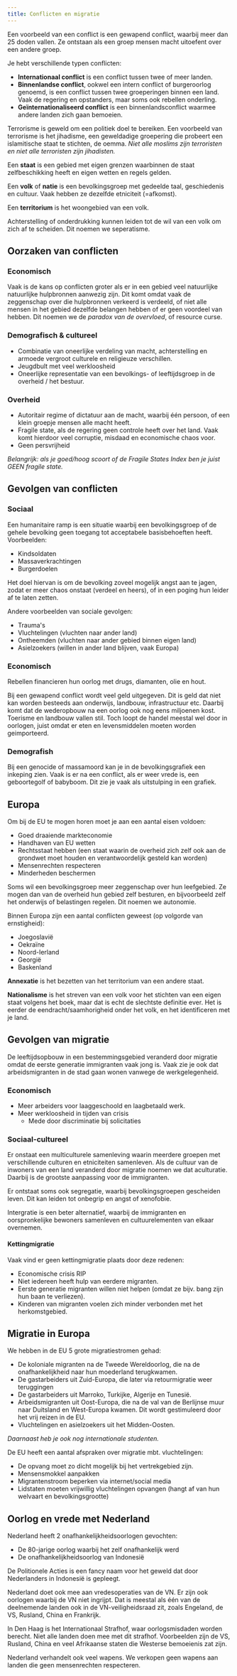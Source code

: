 ```yaml
---
title: Conflicten en migratie
---
```


Een voorbeeld van een conflict is een gewapend conflict, waarbij meer dan 25 doden vallen. Ze ontstaan als een groep mensen macht uitoefent over een andere groep.

Je hebt verschillende typen conflicten:

- **Internationaal conflict** is een conflict tussen twee of meer landen.
- **Binnenlandse conflict**, ookwel een intern conflict of burgeroorlog genoemd, is een conflict tussen twee groeperingen binnen een land. Vaak de regering en opstanders, maar soms ook rebellen onderling.
- **Geïnternationaliseerd conflict** is een binnenlandsconflict waarmee andere landen zich gaan bemoeien.

Terrorisme is geweld om een politiek doel te bereiken. Een voorbeeld van terrorisme is het jihadisme, een geweldadige groepering die probeert een islamitische staat te stichten, de oemma. _Niet alle moslims zijn terroristen en niet alle terroristen zijn jihadisten._

Een **staat** is een gebied met eigen grenzen waarbinnen de staat zelfbeschikking heeft en eigen wetten en regels gelden.

Een **volk** of **natie** is een bevolkingsgroep met gedeelde taal, geschiedenis en cultuur. Vaak hebben ze dezelfde etniciteit (=afkomst).

Een **territorium** is het woongebied van een volk.

Achterstelling of onderdrukking kunnen leiden tot de wil van een volk om zich af te scheiden. Dit noemen we seperatisme.

## Oorzaken van conflicten

### Economisch

Vaak is de kans op conflicten groter als er in een gebied veel natuurlijke natuurlijke hulpbronnen aanwezig zijn. Dit komt omdat vaak de zeggenschap over die hulpbronnen verkeerd is verdeeld, of niet alle mensen in het gebied dezelfde belangen hebben of er geen voordeel van hebben. Dit noemen we de _paradox van de overvloed_, of resource curse.

### Demografisch & cultureel

- Combinatie van oneerlijke verdeling van macht, achterstelling en armoede vergroot culturele en religieuze verschillen.
- Jeugdbult met veel werkloosheid
- Oneerlijke representatie van een bevolkings- of leeftijdsgroep in de overheid / het bestuur.

### Overheid

- Autoritair regime of dictatuur aan de macht, waarbij één persoon, of een klein groepje mensen alle macht heeft.
- Fragile state, als de regering geen controle heeft over het land. Vaak komt hierdoor veel corruptie, misdaad en economische chaos voor.
- Geen persvrijheid

_Belangrijk: als je goed/hoog scoort of de Fragile States Index ben je juist GEEN fragile state._

## Gevolgen van conflicten

### Sociaal

Een humanitaire ramp is een situatie waarbij een bevolkingsgroep of de gehele bevolking geen toegang tot acceptabele basisbehoeften heeft. Voorbeelden:

- Kindsoldaten
- Massaverkrachtingen
- Burgerdoelen

Het doel hiervan is om de bevolking zoveel mogelijk angst aan te jagen, zodat er meer chaos onstaat (verdeel en heers), of in een poging hun leider af te laten zetten.

Andere voorbeelden van sociale gevolgen:

- Trauma's
- Vluchtelingen (vluchten naar ander land)
- Ontheemden (vluchten naar ander gebied binnen eigen land)
- Asielzoekers (willen in ander land blijven, vaak Europa)

### Economisch

Rebellen financieren hun oorlog met drugs, diamanten, olie en hout.

Bij een gewapend conflict wordt veel geld uitgegeven. Dit is geld dat niet kan worden besteeds aan onderwijs, landbouw, infrastructuur etc. Daarbij komt dat de wederopbouw na een oorlog ook nog eens miljoenen kost. Toerisme en landbouw vallen stil. Toch loopt de handel meestal wel door in oorlogen, juist omdat er eten en levensmiddelen moeten worden geimporteerd.

### Demografish

Bij een genocide of massamoord kan je in de bevolkingsgrafiek een inkeping zien. Vaak is er na een conflict, als er weer vrede is, een geboortegolf of babyboom. Dit zie je vaak als uitstulping in een grafiek.

## Europa

Om bij de EU te mogen horen moet je aan een aantal eisen voldoen:

- Goed draaiende markteconomie
- Handhaven van EU wetten
- Rechtsstaat hebben (een staat waarin de overheid zich zelf ook aan de grondwet moet houden en verantwoordelijk gesteld kan worden)
- Mensenrechten respecteren
- Minderheden beschermen

Soms wil een bevolkingsgroep meer zeggenschap over hun leefgebied. Ze mogen dan van de overheid hun gebied zelf besturen, en bijvoorbeeld zelf het onderwijs of belastingen regelen. Dit noemen we autonomie.

Binnen Europa zijn een aantal conflicten geweest (op volgorde van ernstigheid):

- Joegoslavië
- Oekraïne
- Noord-Ierland
- Georgië
- Baskenland

**Annexatie** is het bezetten van het territorium van een andere staat.

**Nationalisme** is het streven van een volk voor het stichten van een eigen staat volgens het boek, maar dat is echt de slechtste definitie ever. Het is eerder de eendracht/saamhorigheid onder het volk, en het identificeren met je land.

## Gevolgen van migratie

De leeftijdsopbouw in een bestemmingsgebied veranderd door migratie omdat de eerste generatie immigranten vaak jong is. Vaak zie je ook dat arbeidsmigranten in de stad gaan wonen vanwege de werkgelegenheid.

### Economisch

- Meer arbeiders voor laaggeschoold en laagbetaald werk.
- Meer werkloosheid in tijden van crisis
  - Mede door discriminatie bij solicitaties

### Sociaal-cultureel

Er onstaat een multiculturele samenleving waarin meerdere groepen met verschillende culturen en etniciteiten samenleven. Als de cultuur van de inwoners van een land veranderd door migratie noemen we dat aculturatie. Daarbij is de grootste aanpassing voor de immigranten.

Er ontstaat soms ook segregatie, waarbij bevolkingsgroepen gescheiden leven. Dit kan leiden tot onbegrip en angst of xenofobie.

Intergratie is een beter alternatief, waarbij de immigranten en oorspronkelijke bewoners samenleven en cultuurelementen van elkaar overnemen.

#### Kettingmigratie

Vaak vind er geen kettingmigratie plaats door deze redenen:

- Economische crisis RIP
- Niet iedereen heeft hulp van eerdere migranten.
- Eerste generatie migranten willen niet helpen (omdat ze bijv. bang zijn hun baan te verliezen).
- Kinderen van migranten voelen zich minder verbonden met het herkomstgebied.

## Migratie in Europa

We hebben in de EU 5 grote migratiestromen gehad:

- De koloniale migranten na de Tweede Wereldoorlog, die na de onafhankelijkheid naar hun moederland terugkwamen.
- De gastarbeiders uit Zuid-Europa, die later via retourmigratie weer teruggingen
- De gastarbeiders uit Marroko, Turkijke, Algerije en Tunesië.
- Arbeidsmigranten uit Oost-Europa, die na de val van de Berlijnse muur naar Duitsland en West-Europa kwamen. Dit wordt gestimuleerd door het vrij reizen in de EU.
- Vluchtelingen en asielzoekers uit het Midden-Oosten.

_Daarnaast heb je ook nog internationale studenten._

De EU heeft een aantal afspraken over migratie mbt. vluchtelingen:

- De opvang moet zo dicht mogelijk bij het vertrekgebied zijn.
- Mensensmokkel aanpakken
- Migrantenstroom beperken via internet/social media
- Lidstaten moeten vrijwillig vluchtelingen opvangen (hangt af van hun welvaart en bevolkingsgrootte)

## Oorlog en vrede met Nederland

Nederland heeft 2 onafhankelijkheidsoorlogen gevochten:

- De 80-jarige oorlog waarbij het zelf onafhankelijk werd
- De onafhankelijkheidsoorlog van Indonesië

De Politionele Acties is een fancy naam voor het geweld dat door Nederlanders in Indonesië is gepleegt.

Nederland doet ook mee aan vredesoperaties van de VN. Er zijn ook oorlogen waarbij de VN niet ingrijpt. Dat is meestal als één van de deelnemende landen ook in de VN-veiligheidsraad zit, zoals Engeland, de VS, Rusland, China en Frankrijk.

In Den Haag is het Internationaal Strafhof, waar oorlogsmisdaden worden berecht. Niet alle landen doen mee met dit strafhof. Voorbeelden zijn de VS, Rusland, China en veel Afrikaanse staten die Westerse bemoeienis zat zijn.

Nederland verhandelt ook veel wapens. We verkopen geen wapens aan landen die geen mensenrechten respecteren.
